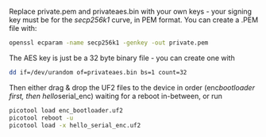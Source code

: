 Replace private.pem and privateaes.bin with your own keys - your signing key must be for the *secp256k1* curve, in PEM format. You can create a .PEM file with:

```bash
openssl ecparam -name secp256k1 -genkey -out private.pem
```

The AES key is just be a 32 byte binary file - you can create one with

```bash
dd if=/dev/urandom of=privateaes.bin bs=1 count=32
```

Then either drag & drop the UF2 files to the device in order (enc*bootloader first, then hello*serial_enc) waiting for a reboot in-between, or run
```bash
picotool load enc_bootloader.uf2
picotool reboot -u
picotool load -x hello_serial_enc.uf2
```
